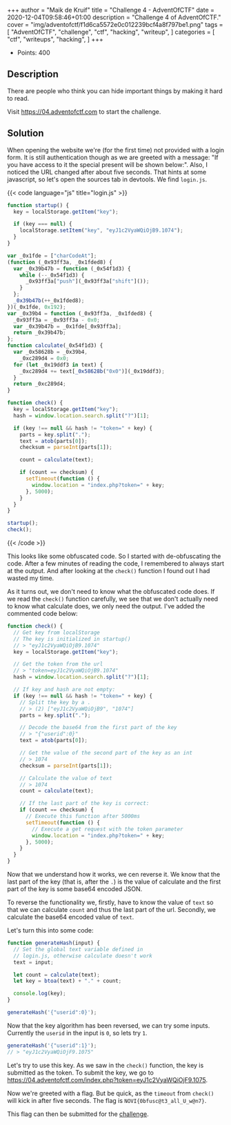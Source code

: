 +++
author = "Maik de Kruif"
title = "Challenge 4 - AdventOfCTF"
date = 2020-12-04T09:58:46+01:00
description = "Challenge 4 of AdventOfCTF."
cover = "img/adventofctf/f1d6ca5572e0c012239bcf4a8f797be1.png"
tags = [
    "AdventOfCTF",
    "challenge",
    "ctf",
    "hacking",
    "writeup",
]
categories = [
    "ctf",
    "writeups",
    "hacking",
]
+++

- Points: 400

## Description

There are people who think you can hide important things by making it hard to read.

Visit <https://04.adventofctf.com> to start the challenge.

## Solution

When opening the website we're (for the first time) not provided with a login form. It is still authentication though as we are greeted with a message: "If you have access to it the special present will be shown below:". Also, I noticed the URL changed after about five seconds. That hints at some javascript, so let's open the sources tab in devtools. We find `login.js`.

{{< code language="js" title="login.js" >}}

```js
function startup() {
  key = localStorage.getItem("key");

  if (key === null) {
    localStorage.setItem("key", "eyJ1c2VyaWQiOjB9.1074");
  }
}

var _0x1fde = ["charCodeAt"];
(function (_0x93ff3a, _0x1fded8) {
  var _0x39b47b = function (_0x54f1d3) {
    while (--_0x54f1d3) {
      _0x93ff3a["push"](_0x93ff3a["shift"]());
    }
  };
  _0x39b47b(++_0x1fded8);
})(_0x1fde, 0x192);
var _0x39b4 = function (_0x93ff3a, _0x1fded8) {
  _0x93ff3a = _0x93ff3a - 0x0;
  var _0x39b47b = _0x1fde[_0x93ff3a];
  return _0x39b47b;
};
function calculate(_0x54f1d3) {
  var _0x58628b = _0x39b4,
    _0xc289d4 = 0x0;
  for (let _0x19ddf3 in text) {
    _0xc289d4 += text[_0x58628b("0x0")](_0x19ddf3);
  }
  return _0xc289d4;
}

function check() {
  key = localStorage.getItem("key");
  hash = window.location.search.split("?")[1];

  if (key !== null && hash != "token=" + key) {
    parts = key.split(".");
    text = atob(parts[0]);
    checksum = parseInt(parts[1]);

    count = calculate(text);

    if (count == checksum) {
      setTimeout(function () {
        window.location = "index.php?token=" + key;
      }, 5000);
    }
  }
}

startup();
check();
```

{{< /code >}}

This looks like some obfuscated code. So I started with de-obfuscating the code. After a few minutes of reading the code, I remembered to always start at the output. And after looking at the `check()` function I found out I had wasted my time.

As it turns out, we don't need to know what the obfuscated code does. If we read the `check()` function carefully, we see that we don't actually need to know what calculate does, we only need the output. I've added the commented code below:

```js
function check() {
  // Get key from localStorage
  // The key is initialized in startup()
  // > "eyJ1c2VyaWQiOjB9.1074"
  key = localStorage.getItem("key");

  // Get the token from the url
  // > "token=eyJ1c2VyaWQiOjB9.1074"
  hash = window.location.search.split("?")[1];

  // If key and hash are not empty:
  if (key !== null && hash != "token=" + key) {
    // Split the key by a .
    // > (2) ["eyJ1c2VyaWQiOjB9", "1074"]
    parts = key.split(".");

    // Decode the base64 from the first part of the key
    // > "{"userid":0}"
    text = atob(parts[0]);

    // Get the value of the second part of the key as an int
    // > 1074
    checksum = parseInt(parts[1]);

    // Calculate the value of text
    // > 1074
    count = calculate(text);

    // If the last part of the key is correct:
    if (count == checksum) {
      // Execute this function after 5000ms
      setTimeout(function () {
        // Execute a get request with the token parameter
        window.location = "index.php?token=" + key;
      }, 5000);
    }
  }
}
```

Now that we understand how it works, we cen reverse it. We know that the last part of the key (that is, after the `.`) is the value of calculate and the first part of the key is some base64 encoded JSON.

To reverse the functionality we, firstly, have to know the value of `text` so that we can calculate `count` and thus the last part of the url. Secondly, we calculate the base64 encoded value of `text`.

Let's turn this into some code:

```js
function generateHash(input) {
  // Set the global text variable defined in
  // login.js, otherwise calculate doesn't work
  text = input;

  let count = calculate(text);
  let key = btoa(text) + "." + count;

  console.log(key);
}

generateHash('{"userid":0}');
```

Now that the key algorithm has been reversed, we can try some inputs. Currently the `userid` in the input is `0`, so lets try `1`.

```js
generateHash('{"userid":1}');
// > "eyJ1c2VyaWQiOjF9.1075"
```

Let's try to use this key. As we saw in the `check()` function, the key is submitted as the token. To submit the key, we go to <https://04.adventofctf.com/index.php?token=eyJ1c2VyaWQiOjF9.1075>.

Now we're greeted with a flag. But be quick, as the `timeout` from `check()` will kick in after five seconds. The flag is `NOVI{0bfusc@t3_all_U_w@n7}`.

This flag can then be submitted for the [challenge](https://ctfd.adventofctf.com/challenges#4-5).
